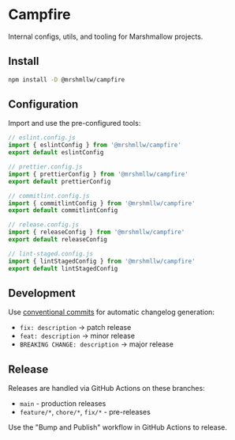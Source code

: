# Campfire

Internal configs, utils, and tooling for Marshmallow projects.

## Install

```bash
npm install -D @mrshmllw/campfire
```

## Configuration

Import and use the pre-configured tools:

```javascript
// eslint.config.js
import { eslintConfig } from '@mrshmllw/campfire'
export default eslintConfig

// prettier.config.js  
import { prettierConfig } from '@mrshmllw/campfire'
export default prettierConfig

// commitlint.config.js
import { commitlintConfig } from '@mrshmllw/campfire'
export default commitlintConfig

// release.config.js
import { releaseConfig } from '@mrshmllw/campfire'
export default releaseConfig

// lint-staged.config.js
import { lintStagedConfig } from '@mrshmllw/campfire'
export default lintStagedConfig
```

## Development

Use [conventional commits](https://www.conventionalcommits.org/) for automatic changelog generation:

- `fix: description` → patch release
- `feat: description` → minor release  
- `BREAKING CHANGE: description` → major release

## Release

Releases are handled via GitHub Actions on these branches:
- `main` - production releases
- `feature/*`, `chore/*`, `fix/*` - pre-releases

Use the "Bump and Publish" workflow in GitHub Actions to release.
